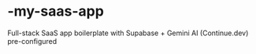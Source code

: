 # -my-saas-app
Full-stack SaaS app boilerplate with Supabase + Gemini AI (Continue.dev) pre-configured

